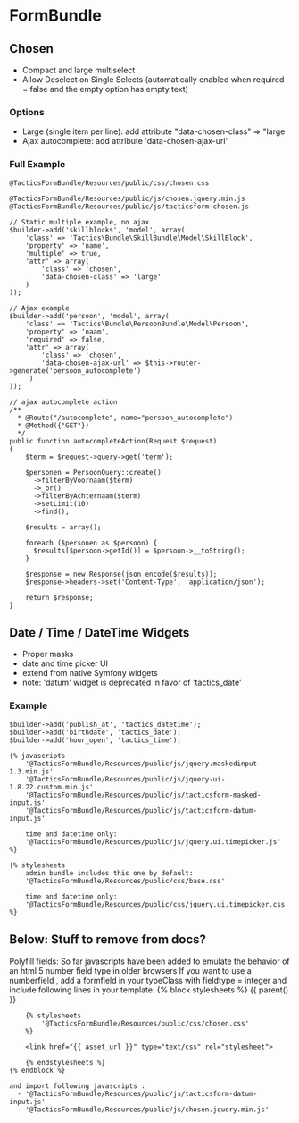 FormBundle
===========

 Chosen
--------

  * Compact and large multiselect
  * Allow Deselect on Single Selects 
    (automatically enabled when required = false and the empty option has empty text)

### Options
 * Large (single item per line): add attribute "data-chosen-class" => "large
 * Ajax autocomplete: add attribute 'data-chosen-ajax-url' 

### Full Example
    @TacticsFormBundle/Resources/public/css/chosen.css

    @TacticsFormBundle/Resources/public/js/chosen.jquery.min.js
    @TacticsFormBundle/Resources/public/js/tacticsform-chosen.js

    // Static multiple example, no ajax
    $builder->add('skillblocks', 'model', array(
        'class' => 'Tactics\Bundle\SkillBundle\Model\SkillBlock',
        'property' => 'name',
        'multiple' => true,
        'attr' => array(
            'class' => 'chosen',
            'data-chosen-class' => 'large'
        )
    )); 

    // Ajax example
    $builder->add('persoon', 'model', array(
        'class' => 'Tactics\Bundle\PersoonBundle\Model\Persoon',
        'property' => 'naam',
        'required' => false,
        'attr' => array(
            'class' => 'chosen', 
            'data-chosen-ajax-url' => $this->router->generate('persoon_autocomplete')
         )
    ));

    // ajax autocomplete action
    /**
      * @Route("/autocomplete", name="persoon_autocomplete")
      * @Method({"GET"})
      */
    public function autocompleteAction(Request $request)
    {
        $term = $request->query->get('term');

        $personen = PersoonQuery::create()
          ->filterByVoornaam($term)
          ->_or()
          ->filterByAchternaam($term)
          ->setLimit(10)
          ->find();

        $results = array();

        foreach ($personen as $persoon) {
          $results[$persoon->getId()] = $persoon->__toString();
        }

        $response = new Response(json_encode($results));
        $response->headers->set('Content-Type', 'application/json');

        return $response;
    }

 Date / Time / DateTime Widgets
--------------------------------

 * Proper masks
 * date and time picker UI
 * extend from native Symfony widgets
 * note: 'datum' widget is deprecated in favor of 'tactics_date'

### Example

    $builder->add('publish_at', 'tactics_datetime');
    $builder->add('birthdate', 'tactics_date');
    $builder->add('hour_open', 'tactics_time');

    {% javascripts 
        '@TacticsFormBundle/Resources/public/js/jquery.maskedinput-1.3.min.js'
        '@TacticsFormBundle/Resources/public/js/jquery-ui-1.8.22.custom.min.js'
        '@TacticsFormBundle/Resources/public/js/tacticsform-masked-input.js'
        '@TacticsFormBundle/Resources/public/js/tacticsform-datum-input.js'

        time and datetime only:
        '@TacticsFormBundle/Resources/public/js/jquery.ui.timepicker.js'
    %}

    {% stylesheets
        admin bundle includes this one by default:
        '@TacticsFormBundle/Resources/public/css/base.css' 

        time and datetime only:
        '@TacticsFormBundle/Resources/public/css/jquery.ui.timepicker.css' 
    %}



Below: Stuff to remove from docs?
----------------------------------

Polyfill fields:
  So far javascripts have been added to emulate the behavior of an html 5 number field type in older browsers
  If you want to use a numberfield , add a formfield in your typeClass with fieldtype = integer 
  and include following lines in your template:
    {% block stylesheets %}
      {{ parent() }}
      
        {% stylesheets
            '@TacticsFormBundle/Resources/public/css/chosen.css'
        %}
    
        <link href="{{ asset_url }}" type="text/css" rel="stylesheet">
        
        {% endstylesheets %}  
    {% endblock %}

    and import following javascripts :
      - '@TacticsFormBundle/Resources/public/js/tacticsform-datum-input.js'
      - '@TacticsFormBundle/Resources/public/js/chosen.jquery.min.js'